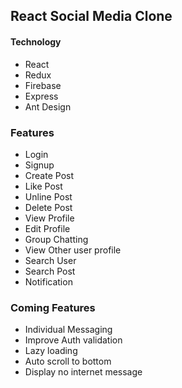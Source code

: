 
## React Social Media Clone

#### Technology
- React
- Redux
- Firebase
- Express
- Ant Design

### Features
- Login
- Signup
- Create Post
- Like Post
- Unline Post
- Delete Post
- View Profile
- Edit Profile
- Group Chatting
- View Other user profile
- Search User
- Search Post
- Notification

### Coming Features
- Individual Messaging
- Improve Auth validation
- Lazy loading
- Auto scroll to bottom
- Display no internet message

